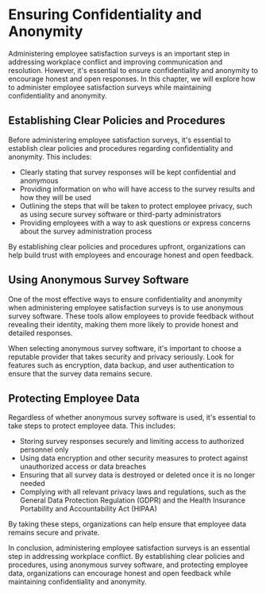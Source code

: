 # Ensuring Confidentiality and Anonymity

Administering employee satisfaction surveys is an important step in addressing workplace conflict and improving communication and resolution. However, it's essential to ensure confidentiality and anonymity to encourage honest and open responses. In this chapter, we will explore how to administer employee satisfaction surveys while maintaining confidentiality and anonymity.

Establishing Clear Policies and Procedures
------------------------------------------

Before administering employee satisfaction surveys, it's essential to establish clear policies and procedures regarding confidentiality and anonymity. This includes:

* Clearly stating that survey responses will be kept confidential and anonymous
* Providing information on who will have access to the survey results and how they will be used
* Outlining the steps that will be taken to protect employee privacy, such as using secure survey software or third-party administrators
* Providing employees with a way to ask questions or express concerns about the survey administration process

By establishing clear policies and procedures upfront, organizations can help build trust with employees and encourage honest and open feedback.

Using Anonymous Survey Software
-------------------------------

One of the most effective ways to ensure confidentiality and anonymity when administering employee satisfaction surveys is to use anonymous survey software. These tools allow employees to provide feedback without revealing their identity, making them more likely to provide honest and detailed responses.

When selecting anonymous survey software, it's important to choose a reputable provider that takes security and privacy seriously. Look for features such as encryption, data backup, and user authentication to ensure that the survey data remains secure.

Protecting Employee Data
------------------------

Regardless of whether anonymous survey software is used, it's essential to take steps to protect employee data. This includes:

* Storing survey responses securely and limiting access to authorized personnel only
* Using data encryption and other security measures to protect against unauthorized access or data breaches
* Ensuring that all survey data is destroyed or deleted once it is no longer needed
* Complying with all relevant privacy laws and regulations, such as the General Data Protection Regulation (GDPR) and the Health Insurance Portability and Accountability Act (HIPAA)

By taking these steps, organizations can help ensure that employee data remains secure and private.

In conclusion, administering employee satisfaction surveys is an essential step in addressing workplace conflict. By establishing clear policies and procedures, using anonymous survey software, and protecting employee data, organizations can encourage honest and open feedback while maintaining confidentiality and anonymity.


